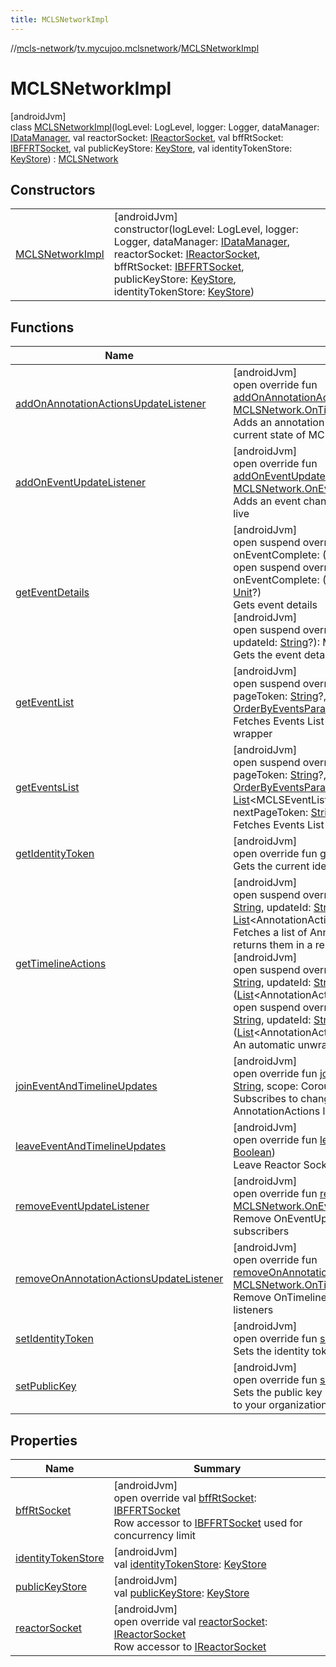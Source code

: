 ```yaml
---
title: MCLSNetworkImpl
---
```

//[mcls-network](../../../index.html)/[tv.mycujoo.mclsnetwork](../index.html)/[MCLSNetworkImpl](index.html)



# MCLSNetworkImpl



[androidJvm]\
class [MCLSNetworkImpl](index.html)(logLevel: LogLevel, logger: Logger, dataManager: [IDataManager](../../tv.mycujoo.mclsnetwork.data/-i-data-manager/index.html), val reactorSocket: [IReactorSocket](../../tv.mycujoo.mclsnetwork.network.socket/-i-reactor-socket/index.html), val bffRtSocket: [IBFFRTSocket](../../tv.mycujoo.mclsnetwork.network.socket/-i-b-f-f-r-t-socket/index.html), val publicKeyStore: [KeyStore](../../tv.mycujoo.mclsnetwork.util/-key-store/index.html), val identityTokenStore: [KeyStore](../../tv.mycujoo.mclsnetwork.util/-key-store/index.html)) : [MCLSNetwork](../-m-c-l-s-network/index.html)



## Constructors


| | |
|---|---|
| [MCLSNetworkImpl](-m-c-l-s-network-impl.html) | [androidJvm]<br>constructor(logLevel: LogLevel, logger: Logger, dataManager: [IDataManager](../../tv.mycujoo.mclsnetwork.data/-i-data-manager/index.html), reactorSocket: [IReactorSocket](../../tv.mycujoo.mclsnetwork.network.socket/-i-reactor-socket/index.html), bffRtSocket: [IBFFRTSocket](../../tv.mycujoo.mclsnetwork.network.socket/-i-b-f-f-r-t-socket/index.html), publicKeyStore: [KeyStore](../../tv.mycujoo.mclsnetwork.util/-key-store/index.html), identityTokenStore: [KeyStore](../../tv.mycujoo.mclsnetwork.util/-key-store/index.html)) |


## Functions


| Name | Summary |
|---|---|
| [addOnAnnotationActionsUpdateListener](add-on-annotation-actions-update-listener.html) | [androidJvm]<br>open override fun [addOnAnnotationActionsUpdateListener](add-on-annotation-actions-update-listener.html)(onTimelineUpdate: [MCLSNetwork.OnTimelineUpdateListener](../-m-c-l-s-network/-on-timeline-update-listener/index.html))<br>Adds an annotation actions change listener. And sends the current state of MCLSEvent (if joined before) |
| [addOnEventUpdateListener](add-on-event-update-listener.html) | [androidJvm]<br>open override fun [addOnEventUpdateListener](add-on-event-update-listener.html)(onEventUpdate: [MCLSNetwork.OnEventUpdateListener](../-m-c-l-s-network/-on-event-update-listener/index.html))<br>Adds an event change update listener i.e. the event went live |
| [getEventDetails](get-event-details.html) | [androidJvm]<br>open suspend override fun [getEventDetails](get-event-details.html)(eventId: [String](https://kotlinlang.org/api/latest/jvm/stdlib/kotlin/-string/index.html), onEventComplete: (MCLSEvent) -&gt; [Unit](https://kotlinlang.org/api/latest/jvm/stdlib/kotlin/-unit/index.html))<br>open suspend override fun [getEventDetails](get-event-details.html)(eventId: [String](https://kotlinlang.org/api/latest/jvm/stdlib/kotlin/-string/index.html), onEventComplete: (MCLSEvent) -&gt; [Unit](https://kotlinlang.org/api/latest/jvm/stdlib/kotlin/-unit/index.html), onError: ([String](https://kotlinlang.org/api/latest/jvm/stdlib/kotlin/-string/index.html)) -&gt; [Unit](https://kotlinlang.org/api/latest/jvm/stdlib/kotlin/-unit/index.html)?)<br>Gets event details<br>[androidJvm]<br>open suspend override fun [getEventDetails](get-event-details.html)(eventId: [String](https://kotlinlang.org/api/latest/jvm/stdlib/kotlin/-string/index.html), updateId: [String](https://kotlinlang.org/api/latest/jvm/stdlib/kotlin/-string/index.html)?): MCLSResult&lt;[Exception](https://kotlinlang.org/api/latest/jvm/stdlib/kotlin/-exception/index.html), MCLSEvent&gt;<br>Gets the event details raw response |
| [getEventList](get-event-list.html) | [androidJvm]<br>open suspend override fun [getEventList](get-event-list.html)(pageSize: [Int](https://kotlinlang.org/api/latest/jvm/stdlib/kotlin/-int/index.html)?, pageToken: [String](https://kotlinlang.org/api/latest/jvm/stdlib/kotlin/-string/index.html)?, filter: [String](https://kotlinlang.org/api/latest/jvm/stdlib/kotlin/-string/index.html)?, orderBy: [OrderByEventsParam](../../tv.mycujoo.mclsnetwork.domain.entity/-order-by-events-param/index.html)?): MCLSResult&lt;[Exception](https://kotlinlang.org/api/latest/jvm/stdlib/kotlin/-exception/index.html), Events&gt;<br>Fetches Events List and Returns them in a MCLSResult wrapper |
| [getEventsList](get-events-list.html) | [androidJvm]<br>open suspend override fun [getEventsList](get-events-list.html)(pageSize: [Int](https://kotlinlang.org/api/latest/jvm/stdlib/kotlin/-int/index.html)?, pageToken: [String](https://kotlinlang.org/api/latest/jvm/stdlib/kotlin/-string/index.html)?, filter: [String](https://kotlinlang.org/api/latest/jvm/stdlib/kotlin/-string/index.html)?, orderBy: [OrderByEventsParam](../../tv.mycujoo.mclsnetwork.domain.entity/-order-by-events-param/index.html)?, fetchEventCallback: (eventList: [List](https://kotlinlang.org/api/latest/jvm/stdlib/kotlin.collections/-list/index.html)&lt;MCLSEventListItem&gt;, previousPageToken: [String](https://kotlinlang.org/api/latest/jvm/stdlib/kotlin/-string/index.html), nextPageToken: [String](https://kotlinlang.org/api/latest/jvm/stdlib/kotlin/-string/index.html)) -&gt; [Unit](https://kotlinlang.org/api/latest/jvm/stdlib/kotlin/-unit/index.html)?)<br>Fetches Events List and Returns them in a callback param |
| [getIdentityToken](get-identity-token.html) | [androidJvm]<br>open override fun [getIdentityToken](get-identity-token.html)(): [String](https://kotlinlang.org/api/latest/jvm/stdlib/kotlin/-string/index.html)<br>Gets the current identity token used for network calls |
| [getTimelineActions](get-timeline-actions.html) | [androidJvm]<br>open suspend override fun [getTimelineActions](get-timeline-actions.html)(timelineId: [String](https://kotlinlang.org/api/latest/jvm/stdlib/kotlin/-string/index.html), updateId: [String](https://kotlinlang.org/api/latest/jvm/stdlib/kotlin/-string/index.html)?): MCLSResult&lt;[Exception](https://kotlinlang.org/api/latest/jvm/stdlib/kotlin/-exception/index.html), [List](https://kotlinlang.org/api/latest/jvm/stdlib/kotlin.collections/-list/index.html)&lt;AnnotationAction&gt;&gt;<br>Fetches a list of Annotation Actions from the api, and returns them in a response wrapper for safe execution<br>[androidJvm]<br>open suspend override fun [getTimelineActions](get-timeline-actions.html)(timelineId: [String](https://kotlinlang.org/api/latest/jvm/stdlib/kotlin/-string/index.html), updateId: [String](https://kotlinlang.org/api/latest/jvm/stdlib/kotlin/-string/index.html)?, onSuccess: ([List](https://kotlinlang.org/api/latest/jvm/stdlib/kotlin.collections/-list/index.html)&lt;AnnotationAction&gt;) -&gt; [Unit](https://kotlinlang.org/api/latest/jvm/stdlib/kotlin/-unit/index.html))<br>open suspend override fun [getTimelineActions](get-timeline-actions.html)(timelineId: [String](https://kotlinlang.org/api/latest/jvm/stdlib/kotlin/-string/index.html), updateId: [String](https://kotlinlang.org/api/latest/jvm/stdlib/kotlin/-string/index.html)?, onSuccess: ([List](https://kotlinlang.org/api/latest/jvm/stdlib/kotlin.collections/-list/index.html)&lt;AnnotationAction&gt;) -&gt; [Unit](https://kotlinlang.org/api/latest/jvm/stdlib/kotlin/-unit/index.html), onError: ([String](https://kotlinlang.org/api/latest/jvm/stdlib/kotlin/-string/index.html)) -&gt; [Unit](https://kotlinlang.org/api/latest/jvm/stdlib/kotlin/-unit/index.html)?)<br>An automatic unwrap for [getTimelineActions](get-timeline-actions.html) result |
| [joinEventAndTimelineUpdates](join-event-and-timeline-updates.html) | [androidJvm]<br>open override fun [joinEventAndTimelineUpdates](join-event-and-timeline-updates.html)(eventId: [String](https://kotlinlang.org/api/latest/jvm/stdlib/kotlin/-string/index.html), scope: CoroutineScope)<br>Subscribes to changes in MCLSEvent and timeline AnnotationActions listeners |
| [leaveEventAndTimelineUpdates](leave-event-and-timeline-updates.html) | [androidJvm]<br>open override fun [leaveEventAndTimelineUpdates](leave-event-and-timeline-updates.html)(release: [Boolean](https://kotlinlang.org/api/latest/jvm/stdlib/kotlin/-boolean/index.html))<br>Leave Reactor Socket, and remove all listeners |
| [removeEventUpdateListener](remove-event-update-listener.html) | [androidJvm]<br>open override fun [removeEventUpdateListener](remove-event-update-listener.html)(listener: [MCLSNetwork.OnEventUpdateListener](../-m-c-l-s-network/-on-event-update-listener/index.html))<br>Remove OnEventUpdateListener from event change subscribers |
| [removeOnAnnotationActionsUpdateListener](remove-on-annotation-actions-update-listener.html) | [androidJvm]<br>open override fun [removeOnAnnotationActionsUpdateListener](remove-on-annotation-actions-update-listener.html)(listener: [MCLSNetwork.OnTimelineUpdateListener](../-m-c-l-s-network/-on-timeline-update-listener/index.html))<br>Remove OnTimelineUpdateListener from timeline changes listeners |
| [setIdentityToken](set-identity-token.html) | [androidJvm]<br>open override fun [setIdentityToken](set-identity-token.html)(identityToken: [String](https://kotlinlang.org/api/latest/jvm/stdlib/kotlin/-string/index.html))<br>Sets the identity token used for protected streams |
| [setPublicKey](set-public-key.html) | [androidJvm]<br>open override fun [setPublicKey](set-public-key.html)(publicKey: [String](https://kotlinlang.org/api/latest/jvm/stdlib/kotlin/-string/index.html))<br>Sets the public key used for network calls. this one is linked to your organization |


## Properties


| Name | Summary |
|---|---|
| [bffRtSocket](bff-rt-socket.html) | [androidJvm]<br>open override val [bffRtSocket](bff-rt-socket.html): [IBFFRTSocket](../../tv.mycujoo.mclsnetwork.network.socket/-i-b-f-f-r-t-socket/index.html)<br>Row accessor to [IBFFRTSocket](../../tv.mycujoo.mclsnetwork.network.socket/-i-b-f-f-r-t-socket/index.html) used for concurrency limit |
| [identityTokenStore](identity-token-store.html) | [androidJvm]<br>val [identityTokenStore](identity-token-store.html): [KeyStore](../../tv.mycujoo.mclsnetwork.util/-key-store/index.html) |
| [publicKeyStore](public-key-store.html) | [androidJvm]<br>val [publicKeyStore](public-key-store.html): [KeyStore](../../tv.mycujoo.mclsnetwork.util/-key-store/index.html) |
| [reactorSocket](reactor-socket.html) | [androidJvm]<br>open override val [reactorSocket](reactor-socket.html): [IReactorSocket](../../tv.mycujoo.mclsnetwork.network.socket/-i-reactor-socket/index.html)<br>Row accessor to [IReactorSocket](../../tv.mycujoo.mclsnetwork.network.socket/-i-reactor-socket/index.html) |

